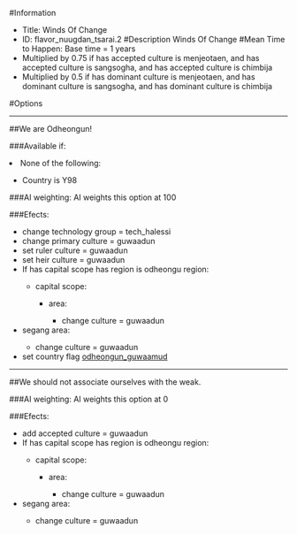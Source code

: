 #Information
 - Title: Winds Of Change
 - ID: flavor_nuugdan_tsarai.2
#Description
Winds Of Change
#Mean Time to Happen:
Base time = 1 years
 - Multiplied by 0.75 if has accepted culture is menjeotaen, and has accepted culture is sangsogha, and has accepted culture is chimbija
 - Multiplied by 0.5 if has dominant culture is menjeotaen, and has dominant culture is sangsogha, and has dominant culture is chimbija

#Options

___
##We are Odheongun!

###Available if:
<li>None of the following:</li><ul><li>Country is Y98</li></ul>

###AI weighting:
AI weights this option at 100


###Efects:<ul><li>change technology group = tech_halessi</li><li>change primary culture = guwaadun</li><li>set ruler culture = guwaadun</li><li>set heir culture = guwaadun</li><li>If has capital scope has region is odheongu region:</li><ul><li>capital scope:</li><ul><li>area:</li><ul><li>change culture = guwaadun</li></ul></ul></ul><li>segang area:</li><ul><li>change culture = guwaadun</li></ul><li>set country flag [odheongun_guwaamud](../flags/odheongun_guwaamud.md)</li></ul>

___
##We should not associate ourselves with the weak.

###AI weighting:
AI weights this option at 0


###Efects:<ul><li>add accepted culture = guwaadun</li><li>If has capital scope has region is odheongu region:</li><ul><li>capital scope:</li><ul><li>area:</li><ul><li>change culture = guwaadun</li></ul></ul></ul><li>segang area:</li><ul><li>change culture = guwaadun</li></ul></ul>
